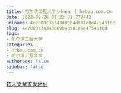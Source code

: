 ```yaml
---
title: 哈尔滨工程大学->None | hrbeu.com.cn
date: 2022-09-26 01:22:01.778442
urlname: 4e2008c3a343d09b4d981e8e47543f6d
slug: 4e2008c3a343d09b4d981e8e47543f6d
tags: 
- 哈尔滨工程大学
categories:
- hrbeu.com.cn
- 哈尔滨工程大学
authorbox: false
sidebar: false
---
```





[转入文章首发地址](http://h5.hljnews.cn/h5/detail/normal/4950993348887552)